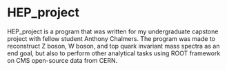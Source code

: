 # HEP_project
HEP_project is a program that was written for my undergraduate capstone project with fellow student Anthony Chalmers. The program was made to reconstruct Z boson, W boson, and top quark invariant mass spectra as an end goal, but also to perform other analytical tasks using ROOT framework on CMS open-source data from CERN. 
